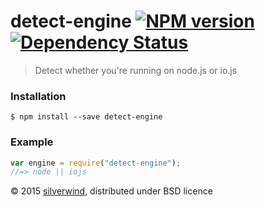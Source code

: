 # detect-engine [![NPM version](https://img.shields.io/npm/v/detect-engine.svg?style=flat)](https://www.npmjs.org/package/detect-engine) [![Dependency Status](http://img.shields.io/david/silverwind/detect-engine.svg?style=flat)](https://david-dm.org/silverwind/detect-engine)
> Detect whether you're running on node.js or io.js

### Installation
```
$ npm install --save detect-engine
```
### Example
```js
var engine = require("detect-engine");
//=> node || iojs
```

© 2015 [silverwind](https://github.com/silverwind), distributed under BSD licence
